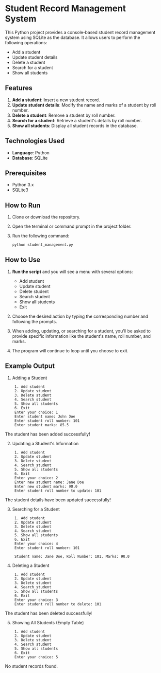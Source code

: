 # Student Record Management System

This Python project provides a console-based student record management system using SQLite as the database. It allows users to perform the following operations:

- Add a student
- Update student details
- Delete a student
- Search for a student
- Show all students

## Features
1. **Add a student**: Insert a new student record.
2. **Update student details**: Modify the name and marks of a student by roll number.
3. **Delete a student**: Remove a student by roll number.
4. **Search for a student**: Retrieve a student's details by roll number.
5. **Show all students**: Display all student records in the database.

## Technologies Used
- **Language**: Python
- **Database**: SQLite

## Prerequisites
- Python 3.x
- SQLite3

## How to Run

1. Clone or download the repository.
2. Open the terminal or command prompt in the project folder.
3. Run the following command:

    ```bash
    python student_management.py
    ```

## How to Use

1. **Run the script** and you will see a menu with several options:
   - Add student
   - Update student
   - Delete student
   - Search student
   - Show all students
   - Exit
   
2. Choose the desired action by typing the corresponding number and following the prompts.

3. When adding, updating, or searching for a student, you'll be asked to provide specific information like the student's name, roll number, and marks.

4. The program will continue to loop until you choose to exit.

## Example Output

1. Adding a Student
   ```plaintext
    1. Add student
    2. Update student
    3. Delete student
    4. Search student
    5. Show all students
    6. Exit
    Enter your choice: 1
    Enter student name: John Doe
    Enter student roll number: 101
    Enter student marks: 85.5

The student has been added successfully!

2. Updating a Student's Information
   ```plaintext
    1. Add student
    2. Update student
    3. Delete student
    4. Search student
    5. Show all students
    6. Exit
    Enter your choice: 2
    Enter new student name: Jane Doe
    Enter new student marks: 90.0
    Enter student roll number to update: 101

 The student details have been updated successfully!

3. Searching for a Student
   ```plaintext
    1. Add student
    2. Update student
    3. Delete student
    4. Search student
    5. Show all students
    6. Exit
    Enter your choice: 4
    Enter student roll number: 101

    Student name: Jane Doe, Roll Number: 101, Marks: 90.0

4. Deleting a Student
   ```plaintext
    1. Add student
    2. Update student
    3. Delete student
    4. Search student
    5. Show all students
    6. Exit
    Enter your choice: 3
    Enter student roll number to delete: 101

  The student has been deleted successfully!

5. Showing All Students (Empty Table)
   ```plaintext
    1. Add student
    2. Update student
    3. Delete student
    4. Search student
    5. Show all students
    6. Exit
    Enter your choice: 5

  No student records found.

